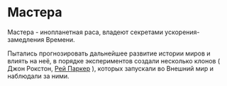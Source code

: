 # Мастера

Мастера - инопланетная раса, владеют секретами ускорения-замедления Времени.

Пытались прогнозировать дальнейшее развитие истории миров и влиять на неё, в порядке экспериментов создали несколько клонов ( Джон Рокстон, [Рей Паркер](../../papers/peoples/rei_parker.md) ), которых запускали во Внешний мир и наблюдали за ними.

